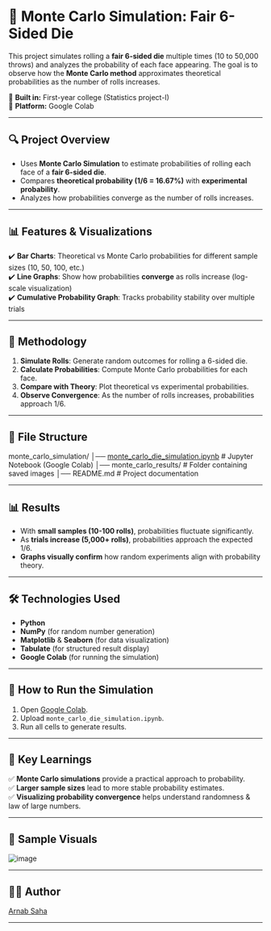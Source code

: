 # 🎲 Monte Carlo Simulation: Fair 6-Sided Die

This project simulates rolling a **fair 6-sided die** multiple times (10 to 50,000 throws) and analyzes the probability of each face appearing. The goal is to observe how the **Monte Carlo method** approximates theoretical probabilities as the number of rolls increases.

📌 **Built in:** First-year college (Statistics project-I)  
📌 **Platform:** Google Colab  

---

## 🔍 Project Overview
- Uses **Monte Carlo Simulation** to estimate probabilities of rolling each face of a **fair 6-sided die**.
- Compares **theoretical probability (1/6 = 16.67%)** with **experimental probability**.
- Analyzes how probabilities converge as the number of rolls increases.

---

## 📊 Features & Visualizations  
✔️ **Bar Charts**: Theoretical vs Monte Carlo probabilities for different sample sizes (10, 50, 100, etc.)  
✔️ **Line Graphs**: Show how probabilities **converge** as rolls increase (log-scale visualization)  
✔️ **Cumulative Probability Graph**: Tracks probability stability over multiple trials  

---

## 🔢 Methodology
1. **Simulate Rolls**: Generate random outcomes for rolling a 6-sided die.
2. **Calculate Probabilities**: Compute Monte Carlo probabilities for each face.
3. **Compare with Theory**: Plot theoretical vs experimental probabilities.
4. **Observe Convergence**: As the number of rolls increases, probabilities approach 1/6.

---

## 📁 File Structure
monte_carlo_simulation/ │── [monte_carlo_die_simulation.ipynb](https://colab.research.google.com/drive/1cUQ1VX6PO5ocuDMdQ0mykgcxZ6kxrirO?usp=sharing) # Jupyter Notebook (Google Colab) │── monte_carlo_results/ # Folder containing saved images │── README.md # Project documentation


---

## 📊 Results

- With **small samples (10-100 rolls)**, probabilities fluctuate significantly.  
- As **trials increase (5,000+ rolls)**, probabilities approach the expected 1/6.  
- **Graphs visually confirm** how random experiments align with probability theory.

---

## 🛠️ Technologies Used
- **Python**
- **NumPy** (for random number generation)
- **Matplotlib** & **Seaborn** (for data visualization)
- **Tabulate** (for structured result display)
- **Google Colab** (for running the simulation)

---

## 🚀 How to Run the Simulation
1. Open [Google Colab](https://colab.research.google.com/).
2. Upload `monte_carlo_die_simulation.ipynb`.
3. Run all cells to generate results.

---

## 🎯 Key Learnings
✅ **Monte Carlo simulations** provide a practical approach to probability.  
✅ **Larger sample sizes** lead to more stable probability estimates.  
✅ **Visualizing probability convergence** helps understand randomness & law of large numbers.  

---

## 📸 Sample Visuals  
![image](https://github.com/user-attachments/assets/f7f9d65a-38a9-46d0-a08f-cd5bdcea3b1c)


---

## 👨‍🎓 Author  
[Arnab Saha](https://github.com/maxarnab)  

---
